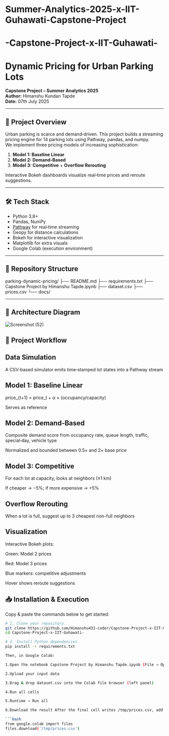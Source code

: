 # Summer-Analytics-2025-x-IIT-Guhawati-Capstone-Project

# -Capstone-Project-x-IIT-Guhawati-         

# Dynamic Pricing for Urban Parking Lots

**Capstone Project – Summer Analytics 2025**  
**Author:** Himanshu Kundan Tapde  
**Date:** 07th July 2025  

---

## 🚀 Project Overview
Urban parking is scarce and demand‐driven. This project builds a streaming pricing engine for 14 parking lots using Pathway, pandas, and numpy.  
We implement three pricing models of increasing sophistication:
1. **Model 1: Baseline Linear**  
2. **Model 2: Demand‐Based**  
3. **Model 3: Competitive** + **Overflow Rerouting**  

Interactive Bokeh dashboards visualize real‐time prices and reroute suggestions.

---

## 🛠️ Tech Stack
- Python 3.8+  
- Pandas, NumPy  
- [Pathway](https://pathway.com/) for real‐time streaming  
- Geopy for distance calculations  
- Bokeh for interactive visualization
- Matplotlib for extra visuals  
- Google Colab (execution environment)

---

## 📁 Repository Structure
parking-dynamic-pricing/
├── README.md
├── requirements.txt
├── Capstone Project by Himanshu Tapde.ipynb
├── dataset.csv
├── prices.csv
└── docs/
  
---

## 📐 Architecture Diagram

![Screenshot (52)](https://github.com/user-attachments/assets/36827c91-407e-4519-82cb-ac9442edfa1e)


## 🔧 Project Workflow

## Data Simulation

A CSV‐based simulator emits time‐stamped lot states into a Pathway stream

## Model 1: Baseline Linear

price_{t+1} = price_t + α × (occupancy/capacity)

Serves as reference

## Model 2: Demand‐Based

Composite demand score from occupancy rate, queue length, traffic, special‐day, vehicle type

Normalized and bounded between 0.5× and 2× base price

## Model 3: Competitive

For each lot at capacity, looks at neighbors (≤1 km)

If cheaper → −5%; if more expensive → +5%

## Overflow Rerouting

When a lot is full, suggest up to 3 cheapest non-full neighbors

## Visualization

Interactive Bokeh plots:

Green: Model 2 prices

Red: Model 3 prices

Blue markers: competitive adjustments

Hover shows reroute suggestions


## 📥 Installation & Execution

Copy & paste the commands below to get started:

```bash
# 1. Clone your repository
git clone https://github.com/Himanshu431-coder/Capstone-Project-x-IIT-Guhawati-.git
cd Capstone-Project-x-IIT-Guhawati-

# 2. Install Python dependencies
pip install -r requirements.txt

Then, in Google Colab:

1.Open the notebook Capstone Project by Himanshu Tapde.ipynb (File → Open notebook → GitHub → paste your repo URL)

2.Upload your input data

3.Drag & drop dataset.csv into the Colab file browser (left panel)

4.Run all cells

5.Runtime → Run all

6.Download the result After the final cell writes /tmp/prices.csv, add & run:

```bash
from google.colab import files
files.download('/tmp/prices.csv')

